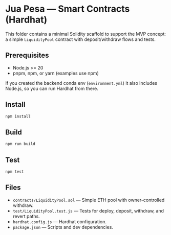 # Jua Pesa — Smart Contracts (Hardhat)

This folder contains a minimal Solidity scaffold to support the MVP concept: a simple `LiquidityPool` contract with deposit/withdraw flows and tests.

## Prerequisites

- Node.js >= 20
- pnpm, npm, or yarn (examples use npm)

If you created the backend conda env (`environment.yml`) it also includes Node.js, so you can run Hardhat from there.

## Install

```bash
npm install
```

## Build

```bash
npm run build
```

## Test

```bash
npm test
```

## Files

- `contracts/LiquidityPool.sol` — Simple ETH pool with owner-controlled withdraw.
- `test/LiquidityPool.test.js` — Tests for deploy, deposit, withdraw, and revert paths.
- `hardhat.config.js` — Hardhat configuration.
- `package.json` — Scripts and dev dependencies.
